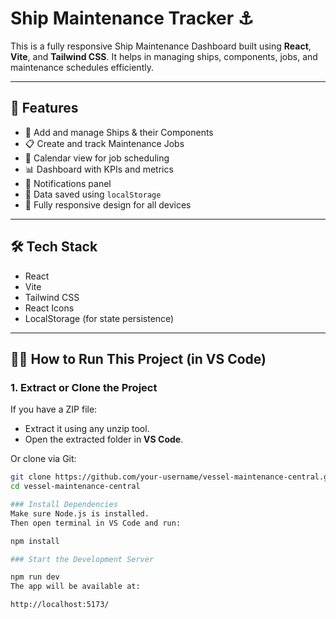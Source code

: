 # Ship Maintenance Tracker ⚓

This is a fully responsive Ship Maintenance Dashboard built using **React**, **Vite**, and **Tailwind CSS**. It helps in managing ships, components, jobs, and maintenance schedules efficiently.

---

## 🚀 Features

- 🚢 Add and manage Ships & their Components
- 📋 Create and track Maintenance Jobs
- 📆 Calendar view for job scheduling
- 📊 Dashboard with KPIs and metrics
- 🔔 Notifications panel
- 💾 Data saved using `localStorage`
- 📱 Fully responsive design for all devices

---

## 🛠️ Tech Stack

- React
- Vite
- Tailwind CSS
- React Icons
- LocalStorage (for state persistence)

---

## 🧑‍💻 How to Run This Project (in VS Code)

### 1. Extract or Clone the Project

If you have a ZIP file:
- Extract it using any unzip tool.
- Open the extracted folder in **VS Code**.

Or clone via Git:
```bash
git clone https://github.com/your-username/vessel-maintenance-central.git
cd vessel-maintenance-central

### Install Dependencies
Make sure Node.js is installed.
Then open terminal in VS Code and run:

npm install

### Start the Development Server

npm run dev
The app will be available at:

http://localhost:5173/